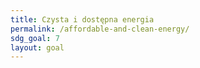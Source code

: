 ```yaml
---
title: Czysta i dostępna energia
permalink: /affordable-and-clean-energy/
sdg_goal: 7
layout: goal
---
```

